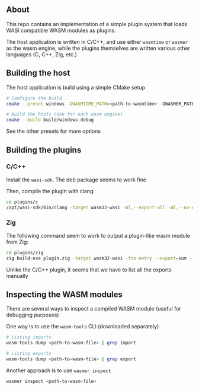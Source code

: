 ## About

This repo contains an implementation of a simple plugin system that loads WASI compatible WASM modules as plugins.

The host application is written in C/C++, and use either `wasmtime` or `wasmer` as the wasm engine, while the plugins themselves are written various other languages  (C, C++, Zig, etc.) 

## Building the host

The host application is build using a simple CMake setup

```bash
# Configure the build
cmake --preset windows -DWASMTIME_PATH=<path-to-wasmtime> -DWASMER_PATH=<path-to-wasmer>

# Build the hosts (one for each wasm engine)
cmake --build build/windows-debug
```

See the other presets for more options

## Building the plugins

### C/C++

Install the `wasi-sdk`. The deb package seems to work fine

Then, compile the plugin with clang:

```bash
cd plugins/c
/opt/wasi-sdk/bin/clang -target wasm32-wasi -Wl,--export-all -Wl,--no-entry -o plugin.wasm plugin.c
```

### Zig

The following command seem to work to output a plugin-like wasm module from Zig:

```bash
cd plugins/zig
zig build-exe plugin.zig -target wasm32-wasi -fno-entry --export=sum --export=get_heap_allocated_string --export=free_heap_allocated_string --export=test_print --export=test_file_io --export=test_host_fn
```

Unlike the C/C++ plugin, it seems that we have to list all the exports manually

## Inspecting the WASM modules

There are several ways to inspect a compiled WASM module (useful for debugging purposes)

One way is to use the `wasm-tools` CLI (downloaded separately)

```bash
# Listing imports
wasm-tools dump <path-to-wasm-file> | grep import

# Listing exports
wasm-tools dump <path-to-wasm-file> | grep export
```

Another approach is to use `wasmer inspect`

```bash
wasmer inspect <path-to-wasm-file>
```
